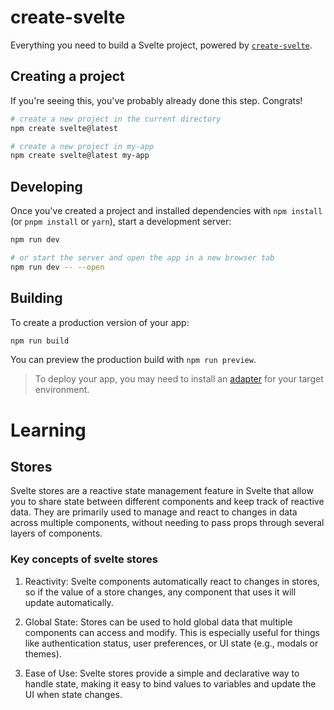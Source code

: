 # create-svelte

Everything you need to build a Svelte project, powered by [`create-svelte`](https://github.com/sveltejs/kit/tree/main/packages/create-svelte).

## Creating a project

If you're seeing this, you've probably already done this step. Congrats!

```bash
# create a new project in the current directory
npm create svelte@latest

# create a new project in my-app
npm create svelte@latest my-app
```

## Developing

Once you've created a project and installed dependencies with `npm install` (or `pnpm install` or `yarn`), start a development server:

```bash
npm run dev

# or start the server and open the app in a new browser tab
npm run dev -- --open
```

## Building

To create a production version of your app:

```bash
npm run build
```

You can preview the production build with `npm run preview`.

> To deploy your app, you may need to install an [adapter](https://kit.svelte.dev/docs/adapters) for your target environment.

# Learning
## Stores
Svelte stores are a reactive state management feature in Svelte that allow you to share state between different components and keep track of reactive data. They are primarily used to manage and react to changes in data across multiple components, without needing to pass props through several layers of components.

### Key concepts of svelte stores
1. Reactivity: Svelte components automatically react to changes in stores, so if the value of a store changes, any component that uses it will update automatically.

2. Global State: Stores can be used to hold global data that multiple components can access and modify. This is especially useful for things like authentication status, user preferences, or UI state (e.g., modals or themes).

3. Ease of Use: Svelte stores provide a simple and declarative way to handle state, making it easy to bind values to variables and update the UI when state changes.